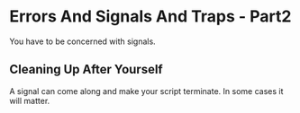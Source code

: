 # Errors And Signals And Traps - Part2
You have to be concerned with signals.

## Cleaning Up After Yourself
A signal can come along and make your script terminate. In some cases it will matter.

<!--stackedit_data:
eyJoaXN0b3J5IjpbLTY5NjA3MzIzOV19
-->